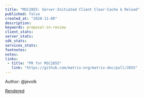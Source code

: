 ```yaml
---
title: "MSC2855: Server-Initiated Client Clear-Cache & Reload"
published: false
created_at: "2020-11-08"
description:
keywords: proposal-in-review
client_stats:
server_stats:
sdk_stats:
services_stats:
footnotes:
notes:
links:
 - title: "PR for MSC2855"
   link: "https://github.com/matrix-org/matrix-doc/pull/2855"
---
```

Author: @jevolk

[Rendered](https://github.com/matrix-construct/matrix-refreshed/blob/jevolk/msc-server-clear-cache/proposals/2855-server-initiated-clear-cache.md)
